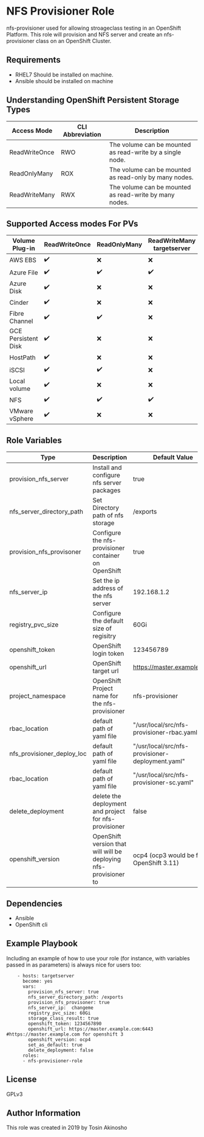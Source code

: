 NFS Provisioner Role
=========

nfs-provisioner used for allowing stroageclass testing in an OpenShift Platform. This role will provision and NFS server and create an nfs-provisioner class on an OpenShift Cluster.

Requirements
------------

* RHEL7 Should be installed on machine.
* Ansible should be installed on machine

Understanding OpenShift Persistent Storage Types
------------------------------------------------
Access Mode  |  CLI Abbreviation  | Description
--|---|--
ReadWriteOnce  |  RWO  | The volume can be mounted as read-write by a single node.
ReadOnlyMany  | ROX  | The volume can be mounted as read-only by many nodes.
ReadWriteMany  | RWX  | The volume can be mounted as read-write by many nodes.

Supported Access modes For PVs
-------------------------------
Volume Plug-in  | ReadWriteOnce  |  ReadOnlyMany | ReadWriteMany  targetserver
--|---|---|--
AWS EBS  | :heavy_check_mark:  | :x:  | :x:  
Azure File  | :heavy_check_mark:  | :heavy_check_mark:  | :heavy_check_mark:
Azure Disk  |  :heavy_check_mark: | :x:  | :x:
Cinder  | :heavy_check_mark:  | :x:  | :x:
Fibre Channel  | :heavy_check_mark:  | :heavy_check_mark:  | :x:
GCE Persistent Disk  | :heavy_check_mark:  | :x:  |  :x:
HostPath  | :heavy_check_mark:  |  :x: |  :x:
iSCSI  | :heavy_check_mark:  | :heavy_check_mark:  | :x:
Local volume  |  :heavy_check_mark: | :x:  | :x:
NFS  | :heavy_check_mark:  | :heavy_check_mark:  | :heavy_check_mark:
VMware vSphere  | :heavy_check_mark:  | :x:  | :x:

Role Variables
--------------
Type  | Description  | Default Value
--|---|--
provision_nfs_server  | Install and configure nfs server packages  | true
nfs_server_directory_path  |  Set Directory path of nfs storage  | /exports
provision_nfs_provisoner |Configure the nfs-provisioner container on OpenShift | true
nfs_server_ip | Set the ip address of the nfs server | 192.168.1.2
registry_pvc_size | Configure the default size of regisitry | 60Gi  
openshift_token | OpenShift login token  | 123456789
openshift_url | OpenShift target url  | https://master.example.com
project_namespace | OpenShift Project name for the nfs-provisioner | nfs-provisioner
rbac_location  | default path of yaml file  | "/usr/local/src/nfs-provisioner-rbac.yaml"
nfs_provisioner_deploy_loc  | default path of yaml file  | "/usr/local/src/nfs-provisioner-deployment.yaml"
rbac_location  | default path of yaml file  | "/usr/local/src/nfs-provisioner-sc.yaml"
delete_deployment  | delete the deployment and project for nfs-provisioner  | false
openshift_version  | OpenShift version that will will be deploying nfs-provisioner to | ocp4 (ocp3 would be for OpenShift 3.11)

Dependencies
------------

* Ansible
* OpenShift cli

Example Playbook
----------------

Including an example of how to use your role (for instance, with variables passed in as parameters) is always nice for users too:
```
    - hosts: targetserver
      become: yes
      vars:
        provision_nfs_server: true
        nfs_server_directory_path: /exports
        provision_nfs_provisoner: true
        nfs_server_ip:  changeme
        registry_pvc_size: 60Gi
        storage_class_result: true
        openshift_token: 1234567890
        openshift_url: https://master.example.com:6443 #https://master.example.com for openshift 3
        openshift_version: ocp4
        set_as_default: true
        delete_deployment: false
      roles:
      - nfs-provisioner-role
```

License
-------

GPLv3

Author Information
------------------

This role was created in 2019 by Tosin Akinosho
